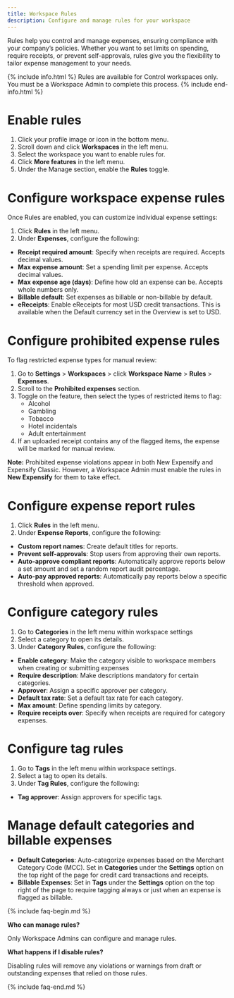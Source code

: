 ```yaml
---
title: Workspace Rules
description: Configure and manage rules for your workspace
---
```


Rules help you control and manage expenses, ensuring compliance with your company’s policies. Whether you want to set limits on spending, require receipts, or prevent self-approvals, rules give you the flexibility to tailor expense management to your needs.

{% include info.html %}
Rules are available for Control workspaces only. You must be a Workspace Admin to complete this process.
{% include end-info.html %}

# Enable rules

1. Click your profile image or icon in the bottom menu.
2. Scroll down and click **Workspaces** in the left menu.
3. Select the workspace you want to enable rules for.
4. Click **More features** in the left menu.
5. Under the Manage section, enable the **Rules** toggle.

# Configure workspace expense rules

Once Rules are enabled, you can customize individual expense settings:

1. Click **Rules** in the left menu.
2. Under **Expenses**, configure the following:

- **Receipt required amount**: Specify when receipts are required. Accepts decimal values.
- **Max expense amount**: Set a spending limit per expense. Accepts decimal values.
- **Max expense age (days)**: Define how old an expense can be. Accepts whole numbers only.
- **Billable default**: Set expenses as billable or non-billable by default.
- **eReceipts**: Enable eReceipts for most USD credit transactions. This is available when the Default currency set in the Overview is set to USD.

# Configure prohibited expense rules

To flag restricted expense types for manual review:

1. Go to **Settings** > **Workspaces** > click **Workspace Name** > **Rules** > **Expenses**.
2. Scroll to the **Prohibited expenses** section.
3. Toggle on the feature, then select the types of restricted items to flag:
   - Alcohol  
   - Gambling  
   - Tobacco  
   - Hotel incidentals  
   - Adult entertainment  
4. If an uploaded receipt contains any of the flagged items, the expense will be marked for manual review.

**Note:** Prohibited expense violations appear in both New Expensify and Expensify Classic. However, a Workspace Admin must enable the rules in **New Expensify** for them to take effect.

# Configure expense report rules

1. Click **Rules** in the left menu.
2. Under **Expense Reports**, configure the following:

- **Custom report names**: Create default titles for reports.
- **Prevent self-approvals**: Stop users from approving their own reports.
- **Auto-approve compliant reports**: Automatically approve reports below a set amount and set a random report audit percentage.
- **Auto-pay approved reports**: Automatically pay reports below a specific threshold when approved.

# Configure category rules

1. Go to **Categories** in the left menu within workspace settings
2. Select a category to open its details.
3. Under **Category Rules**, configure the following:

- **Enable category**: Make the category visible to workspace members when creating or submitting expenses
- **Require description**: Make descriptions mandatory for certain categories.
- **Approver**: Assign a specific approver per category.
- **Default tax rate**: Set a default tax rate for each category.
- **Max amount**: Define spending limits by category.
- **Require receipts over**: Specify when receipts are required for category expenses.

# Configure tag rules

1. Go to **Tags** in the left menu within workspace settings.
2. Select a tag to open its details.
3. Under **Tag Rules**, configure the following:

- **Tag approver**: Assign approvers for specific tags.

# Manage default categories and billable expenses

- **Default Categories**: Auto-categorize expenses based on the Merchant Category Code (MCC). Set in **Categories** under the **Settings** option on the top right of the page for credit card transactions and receipts.
- **Billable Expenses**: Set in **Tags** under the **Settings** option on the top right of the page to require tagging always or just when an expense is flagged as billable.

{% include faq-begin.md %}

**Who can manage rules?**

Only Workspace Admins can configure and manage rules.

**What happens if I disable rules?**

Disabling rules will remove any violations or warnings from draft or outstanding expenses that relied on those rules.

{% include faq-end.md %}


